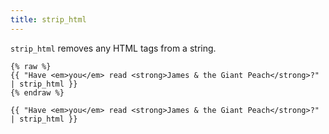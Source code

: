 ```yaml
---
title: strip_html
---
```


`strip_html` removes any HTML tags from a string.


```liquid
{% raw %}
{{ "Have <em>you</em> read <strong>James & the Giant Peach</strong>?" | strip_html }}
{% endraw %}
```

```text
{{ "Have <em>you</em> read <strong>James & the Giant Peach</strong>?" | strip_html }}
```
